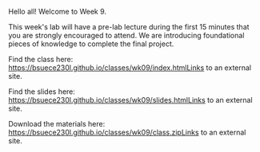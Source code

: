 Hello all! Welcome to Week 9.

This week's lab will have a pre-lab lecture during the first 15 minutes that you are strongly encouraged to attend. We are introducing foundational pieces of knowledge to complete the final project.

Find the class here: https://bsuece230l.github.io/classes/wk09/index.htmlLinks to an external site.

Find the slides here: https://bsuece230l.github.io/classes/wk09/slides.htmlLinks to an external site.

Download the materials here: https://bsuece230l.github.io/classes/wk09/class.zipLinks to an external site.
